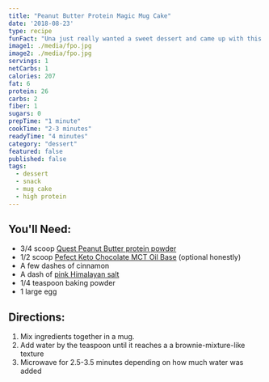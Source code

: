 ```yaml
---
title: "Peanut Butter Protein Magic Mug Cake"
date: '2018-08-23'
type: recipe
funFact: "Una just really wanted a sweet dessert and came up with this one"
image1: ./media/fpo.jpg
image2: ./media/fpo.jpg
servings: 1
netCarbs: 1
calories: 207
fat: 6
protein: 26
carbs: 2
fiber: 1
sugars: 0
prepTime: "1 minute"
cookTime: "2-3 minutes"
readyTime: "4 minutes"
category: "dessert"
featured: false
published: false
tags:
  - dessert
  - snack
  - mug cake
  - high protein
---
```


## You'll Need:

- 3/4 scoop [Quest Peanut Butter protein powder](https://amzn.to/2MJEq39)
- 1/2 scoop [Pefect Keto Chocolate MCT Oil Base](https://amzn.to/2BE0UhR) (optional honestly)
- A few dashes of cinnamon
- A dash of [pink Himalayan salt](https://amzn.to/2BFOE0e)
- 1/4 teaspoon baking powder
- 1 large egg

## Directions:

1. Mix ingredients together in a mug.
2. Add water by the teaspoon until it reaches a a brownie-mixture-like texture 
3. Microwave for 2.5-3.5 minutes depending on how much water was added
